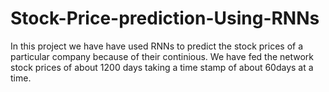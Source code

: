 # Stock-Price-prediction-Using-RNNs
In this project we have have used RNNs to predict the stock prices of a particular company because of their continious.
We have fed the network stock prices of about 1200 days taking a time stamp of about 60days at a time.
